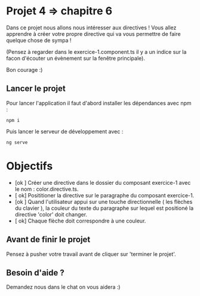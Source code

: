 # Projet 4 => chapitre 6

Dans ce projet nous allons nous intéresser aux directives ! Vous allez apprendre à créer votre propre directive qui va
vous permettre de faire quelque chose de sympa !

(Pensez à regarder dans le exercice-1.component.ts il y a un indice sur la facon d'écouter un évènement sur la fenêtre principale).

Bon courage :)

## Lancer le projet

Pour lancer l'application il faut d'abord installer les dépendances avec npm :

`npm i`

Puis lancer le serveur de développement avec :

`ng serve`

# Objectifs

- [ok ] Créer une directive dans le dossier du composant exercice-1 avec le nom : color.directive.ts.
- [ ok] Posititioner la directive sur le paragraphe du composant exercice-1.
- [ok ] Quand l'utilisateur appui sur une touche directionnelle ( les flèches du clavier ), la couleur du texte du paragraphe sur lequel est positioné la directive 'color' doit changer.
- [ ok] Chaque flèche doit correspondre à une couleur.

## Avant de finir le projet

Pensez à pusher votre travail avant de cliquer sur 'terminer le projet'.

## Besoin d'aide ?

Demandez nous dans le chat on vous aidera :)
